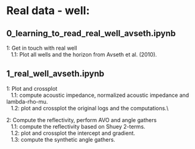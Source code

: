 # Real data - well:

## 0_learning_to_read_real_well_avseth.ipynb

  1: Get in touch with real well\
  &nbsp;&nbsp;&nbsp;1.1: Plot all wells and the horizon from Avseth et al. (2010).
  
## 1_real_well_avseth.ipynb

  1: Plot and crossplot\
  &nbsp;&nbsp;&nbsp;1.1: compute acoustic impedance, normalized acoustic impedance and lambda-rho-mu.\
  &nbsp;&nbsp;&nbsp;1.2: plot and crossplot the original logs and the computations.\  
  
  2: Compute the reflectivity, perform AVO and angle gathers\
  &nbsp;&nbsp;&nbsp;1.1: compute the reflectivity based on Shuey 2-terms.\
  &nbsp;&nbsp;&nbsp;1.2: plot and crossplot the intercept and gradient.\
  &nbsp;&nbsp;&nbsp;1.3: compute the synthetic angle gathers.
